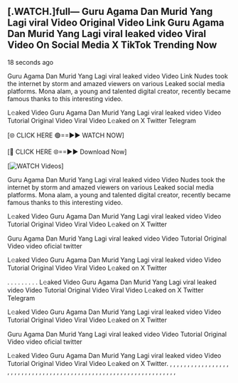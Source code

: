 ## [.WATCH.]full— Guru Agama Dan Murid Yang Lagi viral Video Original Video Link Guru Agama Dan Murid Yang Lagi viral leaked video Viral Video On Social Media X TikTok Trending Now
18 seconds ago

Guru Agama Dan Murid Yang Lagi viral leaked video Video Link Nudes took the internet by storm and amazed viewers on various Leaked social media platforms. Mona alam, a young and talented digital creator, recently became famous thanks to this interesting video.

L𝚎aked Video Guru Agama Dan Murid Yang Lagi viral leaked video Video Tutorial Original Video Viral Video L𝚎aked on X Twitter Telegram

[🌐 CLICK HERE 🟢==►► WATCH NOW]

[🔴 CLICK HERE 🌐==►► Download Now]

[![WATCH Videos](https://i.imgur.com/dJHk4Zq.gif)]

Guru Agama Dan Murid Yang Lagi viral leaked video Video Nudes took the internet by storm and amazed viewers on various Leaked social media platforms. Mona alam, a young and talented digital creator, recently became famous thanks to this interesting video.

L𝚎aked Video Guru Agama Dan Murid Yang Lagi viral leaked video Video Tutorial Original Video Viral Video L𝚎aked on X Twitter

Guru Agama Dan Murid Yang Lagi viral leaked video Video Tutorial Original Video video oficial twitter

L𝚎aked Video Guru Agama Dan Murid Yang Lagi viral leaked video Video Tutorial Original Video Viral Video L𝚎aked on X Twitter

. . . . . . . . . L𝚎aked Video Guru Agama Dan Murid Yang Lagi viral leaked video Video Tutorial Original Video Viral Video L𝚎aked on X Twitter Telegram

L𝚎aked Video Guru Agama Dan Murid Yang Lagi viral leaked video Video Tutorial Original Video Viral Video L𝚎aked on X Twitter

Guru Agama Dan Murid Yang Lagi viral leaked video Video Tutorial Original Video video oficial twitter

L𝚎aked Video Guru Agama Dan Murid Yang Lagi viral leaked video Video Tutorial Original Video Viral Video L𝚎aked on X Twitter.
,
,
,
,
,
,
,
,
,
,
,
,
,
,
,
,
,
,
,
,
,
,
,
,
,
,
,
,
,
,
,
,
,
,
,
,
,
,
,
,
,
,
,
,
,
,
,
,
,
,
,
,
,
,
,
,
,
,
,
,
,
,
,
,
,
